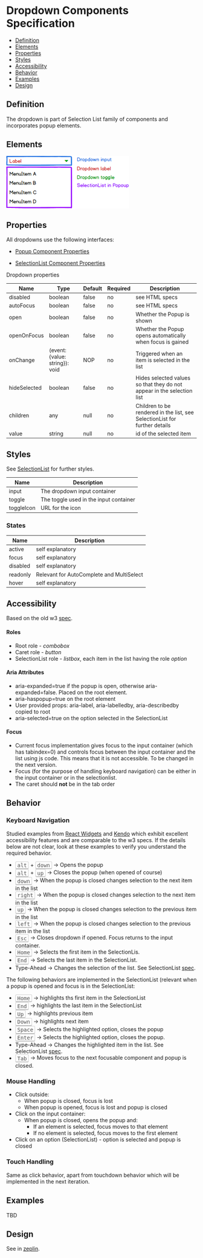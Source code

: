 # Dropdown Components Specification

* [Definition](#definition)
* [Elements](#elements)
* [Properties](#properties)
* [Styles](#styles)
* [Accessibility](#accessibility)
* [Behavior](#behavior)
* [Examples](#examples)
* [Design](#design)

## Definition

The dropdown is part of Selection List family of components and incorporates popup elements.

## Elements

![Image of dropdown elements](./assets/dropdowns/DropdownElements.png)

## Properties

All dropdowns use the following interfaces:

* [Popup Component Properties](../popup/popup.md)

* [SelectionList Component Properties](../selectionlist/selectionlist.md)

Dropdown properties

| Name | Type | Default | Required | Description |
| -- | -- | -- | -- | -- |
| disabled | boolean | false | no | see HTML specs |
| autoFocus | boolean | false | no | see HTML specs |
| open | boolean | false | no | Whether the Popup is shown |
| openOnFocus | boolean | false | no | Whether the Popup opens automatically when focus is gained |
| onChange | (event: {value: string}): void | NOP | no | Triggered when an item is selected in the list |
| hideSelected | boolean | false | no | Hides selected values so that they do not appear in the selection list |
| children | any | null | no | Children to be rendered in the list, see SelectionList for further details |
| value | string | null | no | id of the selected item |


## Styles

See [SelectionList](../selectionlist/selectionlist.md) for further styles.

| Name | Description |
| -- | -- |
| input | The dropdown input container |
| toggle | The toggle used in the input container |
| toggleIcon | URL for the icon |

### States

| Name | Description |
| -- | -- |
| active | self explanatory |
| focus | self explanatory |
| disabled | self explanatory |
| readonly | Relevant for AutoComplete and MultiSelect |
| hover | self explanatory |

## Accessibility

Based on the old w3 [spec](https://rawgit.com/w3c/aria-practices/master/aria-practices-DeletedSectionsArchive.html#autocomplete).

#### Roles
* Root role - *combobox*
* Caret role - *button*
* SelectionList role - *listbox*, each item in the list having the role *option*

#### Aria Attributes
* aria-expanded=true if the popup is open, otherwise aria-expanded=false. Placed on the root element.
* aria-haspopup=true on the root element
* User provided props: aria-label, aria-labelledby, aria-describedby copied to root
* aria-selected=true on the option selected in the SelectionList

#### Focus
* Current focus implementation gives focus to the input container (which has tabindex=0) and controls focus between the input container and the list using js code. This means that it is not accessible. To be changed in the next version.
* Focus (for the purpose of handling keyboard navigation) can be either in the input container or in the selectionlist.
* The caret should **not** be in the tab order


## Behavior

### Keyboard Navigation

Studied examples from [React Widgets](http://jquense.github.io/react-widgets/docs/#/dropdownlist?_k=p7z1pg) and [Kendo](http://demos.telerik.com/kendo-ui/dropdownlist/keyboard-navigation) which exhibit excellent accessibility features and are comparable to the w3 specs. If the details below are not clear, look at these examples to verify you understand the required behavior.

* <kbd style="display: inline-block; padding: .1em .3em; color: #555; vertical-align: middle; background-color: #fcfcfc; border: solid 1px #ccc;border-bottom-color: #bbb;border-radius: .2em;box-shadow: inset 0 -1px 0 #bbb;">alt</kbd> + <kbd style="display: inline-block; padding: .1em .3em; color: #555; vertical-align: middle; background-color: #fcfcfc; border: solid 1px #ccc;border-bottom-color: #bbb;border-radius: .2em;box-shadow: inset 0 -1px 0 #bbb;">down</kbd> -> Opens the popup
* <kbd style="display: inline-block; padding: .1em .3em; color: #555; vertical-align: middle; background-color: #fcfcfc; border: solid 1px #ccc;border-bottom-color: #bbb;border-radius: .2em;box-shadow: inset 0 -1px 0 #bbb;">alt</kbd> + <kbd style="display: inline-block; padding: .1em .3em; color: #555; vertical-align: middle; background-color: #fcfcfc; border: solid 1px #ccc;border-bottom-color: #bbb;border-radius: .2em;box-shadow: inset 0 -1px 0 #bbb;">up</kbd> -> Closes the popup (when opened of course)
* <kbd style="display: inline-block; padding: .1em .3em; color: #555; vertical-align: middle; background-color: #fcfcfc; border: solid 1px #ccc;border-bottom-color: #bbb;border-radius: .2em;box-shadow: inset 0 -1px 0 #bbb;">down</kbd> -> When the popup is closed changes selection to the next item in the list
* <kbd style="display: inline-block; padding: .1em .3em; color: #555; vertical-align: middle; background-color: #fcfcfc; border: solid 1px #ccc;border-bottom-color: #bbb;border-radius: .2em;box-shadow: inset 0 -1px 0 #bbb;">right</kbd> -> When the popup is closed changes selection to the next item in the list
* <kbd style="display: inline-block; padding: .1em .3em; color: #555; vertical-align: middle; background-color: #fcfcfc; border: solid 1px #ccc;border-bottom-color: #bbb;border-radius: .2em;box-shadow: inset 0 -1px 0 #bbb;">up</kbd> -> When the popup is closed changes selection to the previous item in the list
* <kbd style="display: inline-block; padding: .1em .3em; color: #555; vertical-align: middle; background-color: #fcfcfc; border: solid 1px #ccc;border-bottom-color: #bbb;border-radius: .2em;box-shadow: inset 0 -1px 0 #bbb;">left</kbd> -> When the popup is closed changes selection to the previous item in the list
* <kbd style="display: inline-block; padding: .1em .3em; color: #555; vertical-align: middle; background-color: #fcfcfc; border: solid 1px #ccc;border-bottom-color: #bbb;border-radius: .2em;box-shadow: inset 0 -1px 0 #bbb;">Esc</kbd> -> Closes dropdown if opened. Focus returns to the input container.
* <kbd style="display: inline-block; padding: .1em .3em; color: #555; vertical-align: middle; background-color: #fcfcfc; border: solid 1px #ccc;border-bottom-color: #bbb;border-radius: .2em;box-shadow: inset 0 -1px 0 #bbb;">Home</kbd> -> Selects the first item in the SelectionLis.
* <kbd style="display: inline-block; padding: .1em .3em; color: #555; vertical-align: middle; background-color: #fcfcfc; border: solid 1px #ccc;border-bottom-color: #bbb;border-radius: .2em;box-shadow: inset 0 -1px 0 #bbb;">End</kbd> -> Selects the last item in the SelectionList.
* Type-Ahead -> Changes the selection of the list. See SelectionList [spec](./selectionlist.md).

The following behaviors are implemented in the SelectionList (relevant when a popup is opened and focus is in the SelectionList:

* <kbd style="display: inline-block; padding: .1em .3em; color: #555; vertical-align: middle; background-color: #fcfcfc; border: solid 1px #ccc;border-bottom-color: #bbb;border-radius: .2em;box-shadow: inset 0 -1px 0 #bbb;">Home</kbd> -> highlights ths first item in the SelectionList
* <kbd style="display: inline-block; padding: .1em .3em; color: #555; vertical-align: middle; background-color: #fcfcfc; border: solid 1px #ccc;border-bottom-color: #bbb;border-radius: .2em;box-shadow: inset 0 -1px 0 #bbb;">End</kbd> -> highlights the last item in the SelectionList
* <kbd style="display: inline-block; padding: .1em .3em; color: #555; vertical-align: middle; background-color: #fcfcfc; border: solid 1px #ccc;border-bottom-color: #bbb;border-radius: .2em;box-shadow: inset 0 -1px 0 #bbb;">Up</kbd> -> highlights previous item
* <kbd style="display: inline-block; padding: .1em .3em; color: #555; vertical-align: middle; background-color: #fcfcfc; border: solid 1px #ccc;border-bottom-color: #bbb;border-radius: .2em;box-shadow: inset 0 -1px 0 #bbb;">Down</kbd> -> highlights next item
* <kbd style="display: inline-block; padding: .1em .3em; color: #555; vertical-align: middle; background-color: #fcfcfc; border: solid 1px #ccc;border-bottom-color: #bbb;border-radius: .2em;box-shadow: inset 0 -1px 0 #bbb;">Space</kbd> -> Selects the highlighted option, closes the popup
* <kbd style="display: inline-block; padding: .1em .3em; color: #555; vertical-align: middle; background-color: #fcfcfc; border: solid 1px #ccc;border-bottom-color: #bbb;border-radius: .2em;box-shadow: inset 0 -1px 0 #bbb;">Enter</kbd> -> Selects the highlighted option, closes the popup.
* Type-Ahead -> Changes the highlighted item in the list. See SelectionList [spec](./selectionlist.md).
* <kbd style="display: inline-block; padding: .1em .3em; color: #555; vertical-align: middle; background-color: #fcfcfc; border: solid 1px #ccc;border-bottom-color: #bbb;border-radius: .2em;box-shadow: inset 0 -1px 0 #bbb;">Tab</kbd> -> Moves focus to the next focusable component and popup is closed.


### Mouse Handling

* Click outside:
  * When popup is closed, focus is lost
  * When popup is opened, focus is lost and popup is closed
* Click on the input container:
  * When popup is closed, opens the popup and:
    * If an element is selected, focus moves to that element
    * If no element is selected, focus moves to the first element
* Click on an option (SelectionList) - option is selected and popup is closed


### Touch Handling

Same as click behavior, apart from touchdown behavior which will be implemented in the next iteration.


## Examples

TBD

## Design

See in [zeplin](https://app.zeplin.io/project/590ed391cb8bde641789e1cb/screen/5964cdbfd24b9b50926c8ed0).
